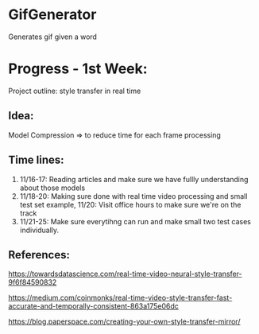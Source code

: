 # GifGenerator
Generates gif given a word

# Progress - 1st Week:
Project outline: style transfer in real time



## Idea: 
Model Compression => to reduce time for each frame processing




## Time lines:

1) 11/16-17: Reading articles and make sure we have fullly understanding about those models
2) 11/18-20: Making sure done with real time video processing and small test set example,
11/20: Visit office hours to make sure we're on the track
3) 11/21-25: Make sure everytihng can run and make small two test cases individually. 


## References:
https://towardsdatascience.com/real-time-video-neural-style-transfer-9f6f84590832

https://medium.com/coinmonks/real-time-video-style-transfer-fast-accurate-and-temporally-consistent-863a175e06dc

https://blog.paperspace.com/creating-your-own-style-transfer-mirror/
